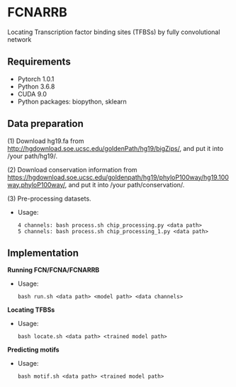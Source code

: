 # FCNARRB
Locating Transcription factor binding sites (TFBSs) by fully convolutional network
## Requirements

+ Pytorch 1.0.1
+ Python 3.6.8
+ CUDA 9.0
+ Python packages: biopython, sklearn

## Data preparation
(1) Download hg19.fa from http://hgdownload.soe.ucsc.edu/goldenPath/hg19/bigZips/, and put it into /your path/hg19/.

(2) Download conservation information from https://hgdownload.soe.ucsc.edu/goldenpath/hg19/phyloP100way/hg19.100way.phyloP100way/, and put it into /your path/conservation/.

(3) Pre-processing datasets.
+ Usage:
  ```
  4 channels: bash process.sh chip_processing.py <data path>
  5 channels: bash process.sh chip_processing_1.py <data path>
  ```

## Implementation 
**Running FCN/FCNA/FCNARRB**
+ Usage: 
  ```
  bash run.sh <data path> <model path> <data channels>
  ```
 
**Locating TFBSs**
+ Usage: 
  ```
  bash locate.sh <data path> <trained model path>
  ```
**Predicting motifs**
+ Usage: 
  ```
  bash motif.sh <data path> <trained model path>
  ```  
